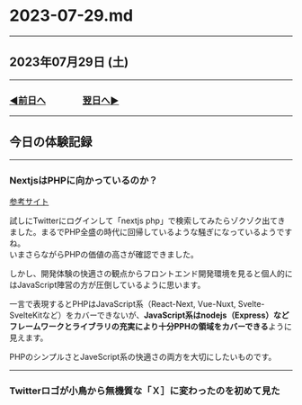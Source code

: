# 2023-07-29.md

---

## 2023年07月29日 (土)

---

### [◀️前日へ](https://github.com/yuasys/chatty-journal/blob/main/2023/07/2023-07-28.md)&emsp;&emsp;&emsp;&emsp;[翌日へ▶️](https://github.com/yuasys/chatty-journal/blob/main/2023/07/2023-07-30.md)

---

## 今日の体験記録

---

### NextjsはPHPに向かっているのか？

[参考サイト](https://youtu.be/kUnf6P-q3s4)  

試しにTwitterにログインして「nextjs php」で検索してみたらゾクゾク出てきました。まるでPHP全盛の時代に回帰しているような騒ぎになっているようですね。  
いまさらながらPHPの価値の高さが確認できました。  

しかし、開発体験の快適さの観点からフロントエンド開発環境を見ると個人的にはJavaScript陣営の方が圧倒しているように思います。  

一言で表現するとPHPはJavaScript系（React-Next, Vue-Nuxt, Svelte-SvelteKitなど）をカバーできないが、<b>JavaScript系はnodejs（Express）などフレームワークとライブラリの充実により十分PPHの領域をカバーできる</b>ように見えます。  

PHPのシンプルさとJaveScript系の快適さの両方を大切にしたいものです。


---

### Twitterロゴが小鳥から無機質な「Ｘ］に変わったのを初めて見た


